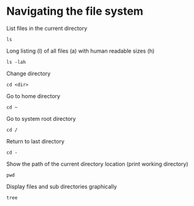 
# Navigating the file system

List files in the current directory

	ls

Long listing (l) of all files (a) with human readable sizes (h)

	ls -lah

Change directory
	
	cd <dir>

Go to home directory

	cd ~

Go to system root directory

	cd /

Return to last directory

	cd -

Show the path of the current directory location (print working directory)

	pwd

Display files and sub directories graphically

	tree
